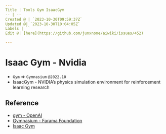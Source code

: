 ```yaml
---
Title | Tools Gym IsaacGym
-- | --
Created @ | `2023-10-30T09:59:37Z`
Updated @| `2023-10-30T10:04:05Z`
Labels | ``
Edit @| [here](https://github.com/junxnone/aiwiki/issues/452)

---
```

# Isaac Gym - Nvidia
- `Gym` => `Gymnasium` `@2022.10`
- IsaacGym - NVIDIA’s physics simulation environment for reinforcement learning research

## Reference
- [gym - OpenAI](https://github.com/openai/gym)
- [Gymnasium - Farama Foundation](https://github.com/Farama-Foundation/Gymnasium)
- [Isaac Gym](https://developer.nvidia.com/isaac-gym)
